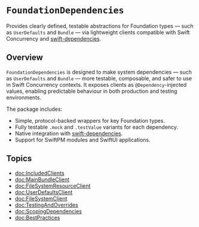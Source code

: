 # ``FoundationDependencies``

Provides clearly defined, testable abstractions for Foundation types — such as `UserDefaults` and `Bundle` — via lightweight clients compatible with Swift Concurrency and [swift-dependencies](https://github.com/pointfreeco/swift-dependencies).

## Overview

`FoundationDependencies` is designed to make system dependencies — such as `UserDefaults` and `Bundle` — more testable, composable, and safer to use in Swift Concurrency contexts. It exposes clients as `@Dependency`-injected values, enabling predictable behaviour in both production and testing environments.

The package includes:

- Simple, protocol-backed wrappers for key Foundation types.
- Fully testable `.mock` and `.testValue` variants for each dependency.
- Native integration with [swift-dependencies](https://github.com/pointfreeco/swift-dependencies).
- Support for SwiftPM modules and SwiftUI applications.

## Topics

- <doc:IncludedClients>
- <doc:MainBundleClient>
- <doc:FileSystemResourceClient>
- <doc:UserDefaultsClient>
- <doc:FileSystemClient>
- <doc:TestingAndOverrides>
- <doc:ScopingDependencies>
- <doc:BestPractices>
